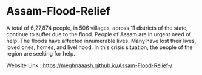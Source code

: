 # Assam-Flood-Relief

A total of 6,27,874 people, in 506 villages, across 11 districts of the state, continue to suffer due to the flood. People of Assam are in urgent need of help. The floods have affected innumerable lives. Many have lost their lives, loved ones, homes, and livelihood. In this crisis situation, the people of the region are seeking for help.


Website Link : https://meghnaaash.github.io/Assam-Flood-Relief-/
